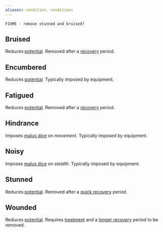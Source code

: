 ```yaml
---
aliases: condition, conditions
---
```

   
```
FIXME - remove stunned and bruised? 
```
   
   
## Bruised   
Reduces [potential](../Rolling%20Dice/Potential.md). Removed after a [recovery](../Conditions/Recovery.md) period.   
   
## Encumbered   
Reduces [potential](../Rolling%20Dice/Potential.md). Typically imposed by equipment.   
   
## Fatigued   
Reduces [potential](../Rolling%20Dice/Potential.md). Removed after a [recovery](../Conditions/Recovery.md) period.   
   
## Hindrance   
Imposes [malus dice](../Rolling%20Dice/Malus%20Dice.md) on *movement*. Typically imposed by equipment.   
   
## Noisy   
Imposes [malus dice](../Rolling%20Dice/Malus%20Dice.md) on _stealth_. Typically imposed by equipment.   
   
## Stunned   
Reduces [potential](../Rolling%20Dice/Potential.md). Removed after a [quick recovery](../Conditions/Recovery.md) period.   
   
## Wounded   
Reduces [potential](../Rolling%20Dice/Potential.md). Requires [treatment](../Conditions/Treatment.md) and a [longer recovery](../Conditions/Recovery.md) period to be removed.